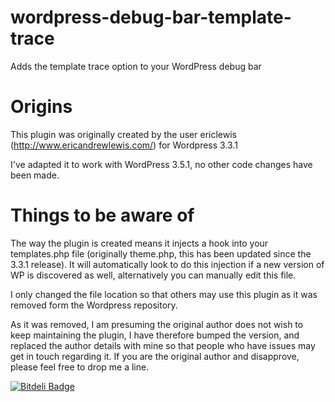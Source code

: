 wordpress-debug-bar-template-trace
==================================

Adds the template trace option to your WordPress debug bar


Origins
==================================

This plugin was originally created by the user ericlewis (http://www.ericandrewlewis.com/) for Wordpress 3.3.1

I've adapted it to work with WordPress 3.5.1, no other code changes have been made.


Things to be aware of
==================================

The way the plugin is created means it injects a hook into your templates.php file (originally theme.php, this has been updated since the 3.3.1 release).
It will automatically look to do this injection if a new version of WP is discovered as well, alternatively you can manually edit this file.

I only changed the file location so that others may use this plugin as it was removed form the Wordpress repository.

As it was removed, I am presuming the original author does not wish to keep maintaining the plugin, I have therefore bumped the version, and replaced the author details with mine so that people who have issues may get in touch regarding it.
If you are the original author and disapprove, please feel free to drop me a line.


[![Bitdeli Badge](https://d2weczhvl823v0.cloudfront.net/Clorith/wordpress-debug-bar-template-trace/trend.png)](https://bitdeli.com/free "Bitdeli Badge")

